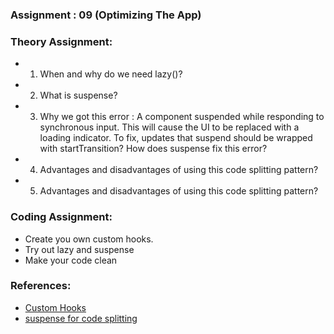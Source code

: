### Assignment : 09 (Optimizing The App)
### Theory Assignment:
- 1. When and why do we need lazy()?
- 2. What is suspense?
- 3. Why we got this error : A component suspended while responding to synchronous input. This will cause the UI to be replaced with a loading indicator. To fix, updates that suspend should be wrapped with startTransition? How does suspense fix this error?
- 4. Advantages and disadvantages of using this code splitting pattern?
- 5. Advantages and disadvantages of using this code splitting pattern?

### Coding Assignment:
- Create you own custom hooks.
- Try out lazy and suspense
- Make your code clean

### References:
- [Custom Hooks](https://reactjs.org/docs/hooks-custom.html)
- [suspense for code splitting](https://beta.reactjs.org/reference/react/lazy#suspense-for-code-splitting)
